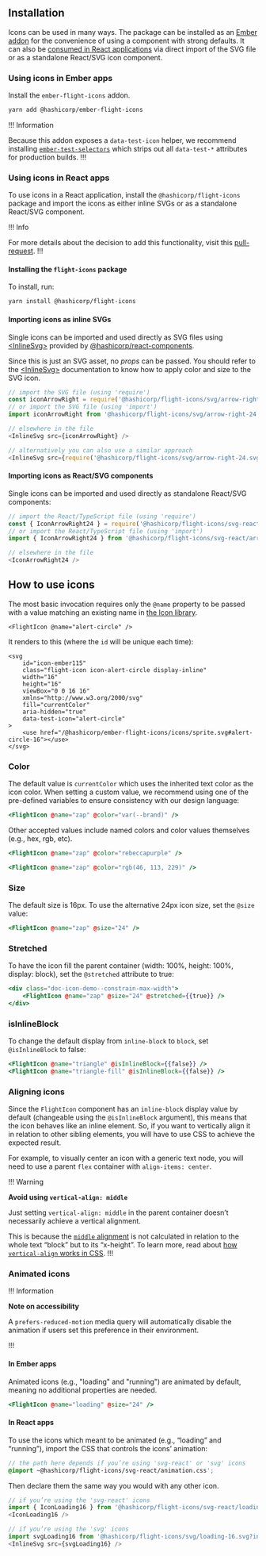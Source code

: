 ## Installation

Icons can be used in many ways. The package can be installed as an [Ember addon](#using-icons-in-ember-apps) for the convenience of using a component with strong defaults. It can also be [consumed in React applications](#using-icons-in-react-apps) via direct import of the SVG file or as a standalone React/SVG icon component.

### Using icons in Ember apps

Install the `ember-flight-icons` addon.

```bash
yarn add @hashicorp/ember-flight-icons
```

!!! Information

Because this addon exposes a `data-test-icon` helper, we recommend installing [`ember-test-selectors`](https://github.com/simplabs/ember-test-selectors) which strips out all `data-test-*` attributes for production builds.
!!!

### Using icons in React apps

To use icons in a React application, install the `@hashicorp/flight-icons` package and import the icons as either inline SVGs or as a standalone React/SVG component. 

!!! Info

For more details about the decision to add this functionality, visit this [pull-request](https://github.com/hashicorp/flight/pull/325).
!!!

#### Installing the `flight-icons` package

To install, run:

```bash
yarn install @hashicorp/flight-icons
```

#### Importing icons as inline SVGs

Single icons can be imported and used directly as SVG files using [&lt;InlineSvg&gt;](https://react-components.vercel.app/components/inlinesvg) provided by [@hashicorp/react-components](https://github.com/hashicorp/react-components).

Since this is just an SVG asset, no _props_ can be passed. You should refer to the [&lt;InlineSvg&gt;](https://react-components.vercel.app/components/inlinesvg) documentation to know how to apply color and size to the SVG icon.

```javascript
// import the SVG file (using 'require')
const iconArrowRight = require('@hashicorp/flight-icons/svg/arrow-right-24.svg?include');
// or import the SVG file (using 'import')
import iconArrowRight from '@hashicorp/flight-icons/svg/arrow-right-24.svg?include';

// elsewhere in the file
<InlineSvg src={iconArrowRight} />

// alternatively you can also use a similar approach
<InlineSvg src={require('@hashicorp/flight-icons/svg/arrow-right-24.svg?include')} />
```

#### Importing icons as React/SVG components

Single icons can be imported and used directly as standalone React/SVG components:

```javascript
// import the React/TypeScript file (using 'require')
const { IconArrowRight24 } = require('@hashicorp/flight-icons/svg-react/arrow-right-24');
// or import the React/TypeScript file (using 'import')
import { IconArrowRight24 } from '@hashicorp/flight-icons/svg-react/arrow-right-24';

// elsewhere in the file
<IconArrowRight24 />
```

## How to use icons

The most basic invocation requires only the `@name` property to be passed with a value matching an existing name in [the Icon library](icons/library).

```markup
<FlightIcon @name="alert-circle" />
```

It renders to this (where the `id` will be unique each time):

```markup
<svg
    id="icon-ember115"
    class="flight-icon icon-alert-circle display-inline"
    width="16"
    height="16"
    viewBox="0 0 16 16"
    xmlns="http://www.w3.org/2000/svg"
    fill="currentColor"
    aria-hidden="true"
    data-test-icon="alert-circle"
>
    <use href="/@hashicorp/ember-flight-icons/icons/sprite.svg#alert-circle-16"></use>
</svg>
```

### Color

The default value is `currentColor` which uses the inherited text color as the icon color. When setting a custom value, we recommend using one of the pre-defined variables to ensure consistency with our design language:

```handlebars
<FlightIcon @name="zap" @color="var(--brand)" />
```

Other accepted values include named colors and color values themselves (e.g., hex, rgb, etc).

```handlebars
<FlightIcon @name="zap" @color="rebeccapurple" />
```

```handlebars
<FlightIcon @name="zap" @color="rgb(46, 113, 229)" />
```

### Size

The default size is 16px. To use the alternative 24px icon size, set the `@size` value:

```handlebars
<FlightIcon @name="zap" @size="24" />
```

### Stretched

To have the icon fill the parent container (width: 100%, height: 100%, display: block), set the `@stretched` attribute to true:

```handlebars
<div class="doc-icon-demo--constrain-max-width">
    <FlightIcon @name="zap" @size="24" @stretched={{true}} />
</div>
```

<!-- ##### CSS classes

To append additional classes to the component, add `class` with value(s):

```markup
<FlightIcon @name="triangle-fill" class="ds-rotate-90" />
``` -->

### isInlineBlock

To change the default display from `inline-block` to `block`, set `@isInlineBlock` to false:

```handlebars
<FlightIcon @name="triangle" @isInlineBlock={{false}} />
<FlightIcon @name="triangle-fill" @isInlineBlock={{false}} />
```

### Aligning icons

Since the `FlightIcon` component has an `inline-block` display value by default (changeable using the `@isInlineBlock` argument), this means that the icon behaves like an inline element. So, if you want to vertically align it in relation to other sibling elements, you will have to use CSS to achieve the expected result.

For example, to visually center an icon with a generic text node, you will need to use a parent `flex` container with `align-items: center`.

!!! Warning

**Avoid using `vertical-align: middle`**

Just setting `vertical-align: middle` in the parent container doesn’t necessarily achieve a vertical alignment.

This is because the [`middle` alignment](https://developer.mozilla.org/en-US/docs/Web/CSS/vertical-align#middle) is not calculated in relation to the whole text “block” but to its “x-height”. To learn more, read about [how `vertical-align` works in CSS](https://www.impressivewebs.com/css-vertical-align/).
!!!

### Animated icons

!!! Information

**Note on accessibility**

A `prefers-reduced-motion` media query will automatically disable the animation if users set this preference in their environment.

!!!

#### In Ember apps

Animated icons (e.g., "loading" and "running") are animated by default, meaning no additional properties are needed. 

```handlebars
<FlightIcon @name="loading" @size="24" />
```

#### In React apps

To use the icons which meant to be animated (e.g., “loading” and “running”), import the CSS that controls the icons’ animation:

```scss
// the path here depends if you’re using 'svg-react' or 'svg' icons 
@import ~@hashicorp/flight-icons/svg-react/animation.css';
```

Then declare them the same way you would with any other icon.

```javascript
// if you’re using the 'svg-react' icons
import { IconLoading16 } from '@hashicorp/flight-icons/svg-react/loading-16'
<IconLoading16 />

// if you’re using the 'svg' icons
import svgLoading16 from '@hashicorp/flight-icons/svg/loading-16.svg?include'
<InlineSvg src={svgLoading16} />
```